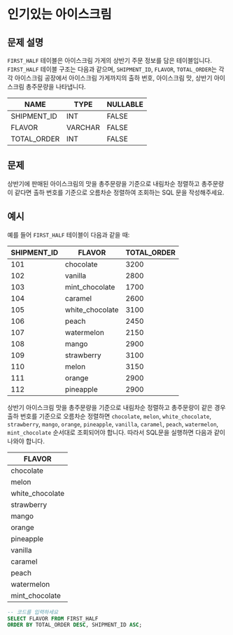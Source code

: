 # 인기있는 아이스크림

## 문제 설명

`FIRST_HALF` 테이블은 아이스크림 가게의 상반기 주문 정보를 담은 테이블입니다. `FIRST_HALF` 테이블 구조는 다음과 같으며, `SHIPMENT_ID`, `FLAVOR`, `TOTAL_ORDER`는 각각 아이스크림 공장에서 아이스크림 가게까지의 출하 번호, 아이스크림 맛, 상반기 아이스크림 총주문량을 나타냅니다.

| NAME        | TYPE    | NULLABLE |
| ----------- | ------- | -------- |
| SHIPMENT_ID | INT     | FALSE    |
| FLAVOR      | VARCHAR | FALSE    |
| TOTAL_ORDER | INT     | FALSE    |

## 문제

상반기에 판매된 아이스크림의 맛을 총주문량을 기준으로 내림차순 정렬하고 총주문량이 같다면 출하 번호를 기준으로 오름차순 정렬하여 조회하는 SQL 문을 작성해주세요.

## 예시

예를 들어 `FIRST_HALF` 테이블이 다음과 같을 때:

| SHIPMENT_ID | FLAVOR          | TOTAL_ORDER |
| -----------| ---------------| -----------|
| 101        | chocolate       | 3200       |
| 102        | vanilla         | 2800       |
| 103        | mint_chocolate | 1700        |
| 104        | caramel        | 2600       |
| 105        | white_chocolate| 3100       |
| 106        | peach           | 2450       |
| 107        | watermelon     | 2150        |
| 108        | mango          | 2900       |
| 109        | strawberry     | 3100       |
| 110        | melon          | 3150       |
| 111        | orange         | 2900       |
| 112        | pineapple     | 2900       |

상반기 아이스크림 맛을 총주문량을 기준으로 내림차순 정렬하고 총주문량이 같은 경우 출하 번호를 기준으로 오름차순 정렬하면 `chocolate`, `melon`, `white_chocolate`, `strawberry`, `mango`, `orange`, `pineapple`, `vanilla`, `caramel`, `peach`, `watermelon`, `mint_chocolate` 순서대로 조회되어야 합니다. 따라서 SQL문을 실행하면 다음과 같이 나와야 합니다.

| FLAVOR          |
| ---------------|
| chocolate       |
| melon          |
| white_chocolate|
| strawberry     |
| mango          |
| orange         |
| pineapple      |
| vanilla        |
| caramel        |
| peach           |
| watermelon     |
| mint_chocolate|


```SQL
-- 코드를 입력하세요
SELECT FLAVOR FROM FIRST_HALF
ORDER BY TOTAL_ORDER DESC, SHIPMENT_ID ASC;
```